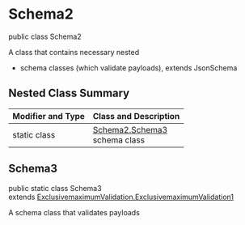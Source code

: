 # Schema2
public class Schema2

A class that contains necessary nested
- schema classes (which validate payloads), extends JsonSchema

## Nested Class Summary
| Modifier and Type | Class and Description |
| ----------------- | ---------------------- |
| static class | [Schema2.Schema3](#schema3)<br> schema class |

## Schema3
public static class Schema3<br>
extends [ExclusivemaximumValidation.ExclusivemaximumValidation1](../../../../../../../../components/schemas/ExclusivemaximumValidation.md#exclusivemaximumvalidation1)

A schema class that validates payloads
